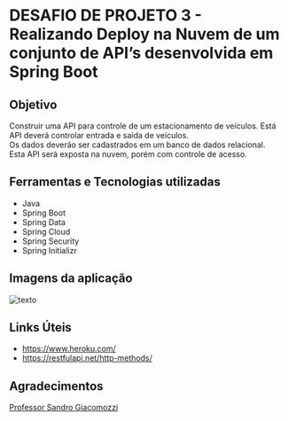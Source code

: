 # DESAFIO DE PROJETO 3 - Realizando Deploy na Nuvem de um conjunto de API’s desenvolvida em Spring Boot
## Objetivo
Construir uma API para controle de um estacionamento de veículos. Está API deverá controlar entrada e saída de veículos.  
Os dados deverão ser cadastrados em um banco de dados relacional.  
Esta API será exposta na nuvem, porém com controle de acesso.

## Ferramentas e Tecnologias utilizadas
- Java
- Spring Boot
- Spring Data
- Spring Cloud
- Spring Security
- Spring Initializr

## Imagens da aplicação
![texto](imagem)

## Links Úteis
- https://www.heroku.com/
- https://restfulapi.net/http-methods/

## Agradecimentos
[Professor Sandro Giacomozzi](https://www.linkedin.com/in/sandrogiacomozzi/)